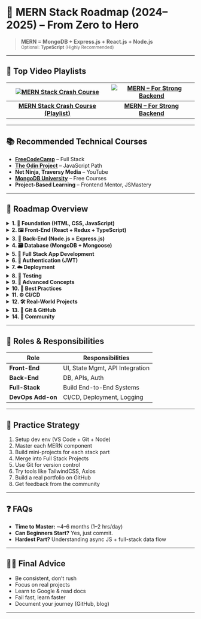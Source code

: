 # 🚀 MERN Stack Roadmap (2024–2025) – From Zero to Hero

> **MERN = MongoDB + Express.js + React.js + Node.js**  
> <sub>Optional: <strong>TypeScript</strong> (Highly Recommended)</sub>

---

## 🎥 Top Video Playlists

<div align="center">

| [![MERN Stack Crash Course](https://i.ytimg.com/vi/YZUYaIBHbO8/hqdefault.jpg)](https://www.youtube.com/playlist?list=PLLUjkbOx5di5y1nGhbivWj0OLPU7u-3qA) | [![MERN – For Strong Backend](https://img.youtube.com/vi/vfaRzV3P92o/hqdefault.jpg)](https://www.youtube.com/watch?v=vfaRzV3P92o) |
|:---:|:---:|
| **[MERN Stack Crash Course (Playlist)](https://www.youtube.com/playlist?list=PLLUjkbOx5di5y1nGhbivWj0OLPU7u-3qA)** | **[MERN – For Strong Backend](https://www.youtube.com/watch?v=vfaRzV3P92o)** |

</div>

---

## 📚 Recommended Technical Courses

- **[FreeCodeCamp](https://www.freecodecamp.org/)** – Full Stack
- **[The Odin Project](https://www.theodinproject.com/)** – JavaScript Path
- **Net Ninja, Traversy Media** – YouTube
- **[MongoDB University](https://university.mongodb.com/)** – Free Courses
- **Project-Based Learning** – Frontend Mentor, JSMastery

---

## 🧭 Roadmap Overview

<details>
<summary><strong>1. 🧱 Foundation (HTML, CSS, JavaScript)</strong></summary>

**Topics:**
- HTML5: Semantic tags, forms
- CSS3: Flexbox, Grid, Box Model
- JavaScript: Variables, Functions, Loops, Arrays, Objects, DOM Manipulation, Fetch API, Promises, Async/Await, JSON

**Tools:**  
Chrome DevTools, VS Code (+ Live Server, Prettier, ESLint)
</details>

<details>
<summary><strong>2. 🖼️ Front-End (React + Redux + TypeScript)</strong></summary>

- **React.js:** JSX, Components, Props, State, useState, useEffect, useContext, React Router v6+, Formik + Yup
- **TypeScript (Optional):** Typing Props/State, Generics, Interfaces, Enums
- **Redux:** Redux Toolkit, Async Thunks, Middleware, useSelector, useDispatch
</details>

<details>
<summary><strong>3. 🧠 Back-End (Node.js + Express.js)</strong></summary>

- **Node.js:** npm, Modules, File System, Event Loop
- **Express.js:** Middleware, Routes, REST APIs, Error Handling, CORS, CRUD with MongoDB
</details>

<details>
<summary><strong>4. 🗃️ Database (MongoDB + Mongoose)</strong></summary>

- **MongoDB:** Documents, Collections, CRUD, Aggregation Pipeline, Indexes
- **Mongoose:** Schemas, Models, Validations, Middleware, Population (Reference vs Embedded)
</details>

<details>
<summary><strong>5. 🧩 Full Stack App Development</strong></summary>

- Connect Frontend & Backend
- API calls (axios/fetch)
- Environment Variables (.env)
- Folder Structure Best Practices
- Full CRUD functionality
</details>

<details>
<summary><strong>6. 🔐 Authentication (JWT)</strong></summary>

- User Registration/Login
- bcrypt for password hashing
- JWT token generation & verification
- Middleware for protected routes
- Auth context in React
</details>

<details>
<summary><strong>7. ☁️ Deployment</strong></summary>

- **Frontend:** Netlify, Vercel
- **Backend:** Render, Cyclic, Railway, Heroku (alt), MongoDB Atlas
</details>

<details>
<summary><strong>8. 🧪 Testing</strong></summary>

- **React:** Jest, React Testing Library
- **Node:** Jest, Supertest
- **MongoDB:** In-memory DBs
</details>

<details>
<summary><strong>9. 🚀 Advanced Concepts</strong></summary>

- GraphQL + Apollo
- Next.js (SSR/SSG)
- WebSockets (Socket.io)
- PWA Features
- Lazy Loading & Code Splitting
</details>

<details>
<summary><strong>10. 🧬 Best Practices</strong></summary>

- Folder Structuring
- Env Management
- Error Boundaries
- State Separation
- Clean Code Principles
</details>

<details>
<summary><strong>11. ⚙️ CI/CD</strong></summary>

- GitHub Actions
- Auto Deployment (Netlify/Vercel)
- Docker (optional)
- Monitoring: Sentry, LogRocket
</details>

<details>
<summary><strong>12. 🛠 Real-World Projects</strong></summary>

- 🛍️ E-commerce App
- 📩 Real-time Chat App (Socket.io)
- 🗓 Task Manager (Kanban Style)
- 📷 Social Media App
- 📈 Admin Dashboard
</details>

<details>
<summary><strong>13. 🔁 Git & GitHub</strong></summary>

- git init, add, commit, push, pull
- Branching, Pull Requests
- GitHub Pages/Actions
- Contribute to Open Source
</details>

<details>
<summary><strong>14. 🤝 Community</strong></summary>

- Dev.to, Hashnode, r/webdev
- Discord Servers
- YouTube: Fireship, Theo Browne
</details>

---

## 🎯 Roles & Responsibilities

| Role         | Responsibilities                      |
|--------------|----------------------------------------|
| **Front-End**    | UI, State Mgmt, API Integration        |
| **Back-End**     | DB, APIs, Auth                         |
| **Full-Stack**   | Build End-to-End Systems               |
| **DevOps Add-on**| CI/CD, Deployment, Logging             |

---

## 🔄 Practice Strategy

1. Setup dev env (VS Code + Git + Node)
2. Master each MERN component
3. Build mini-projects for each stack part
4. Merge into Full Stack Projects
5. Use Git for version control
6. Try tools like TailwindCSS, Axios
7. Build a real portfolio on GitHub
8. Get feedback from the community

---

## ❓ FAQs

- **Time to Master:** ~4–6 months (1–2 hrs/day)
- **Can Beginners Start?** Yes, just commit.
- **Hardest Part?** Understanding async JS + full-stack data flow

---

## 👨‍💻 Final Advice

- Be consistent, don’t rush
- Focus on real projects
- Learn to Google & read docs
- Fail fast, learn faster
- Document your journey (GitHub, blog)

---

